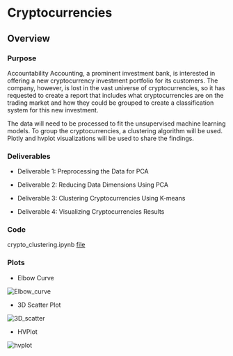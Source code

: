 # Cryptocurrencies

## Overview

### Purpose

Accountability Accounting, a prominent investment bank, is interested in offering a new cryptocurrency investment portfolio for its customers. The company, however, is lost in the vast universe of cryptocurrencies, so it has requested to create a report that includes what cryptocurrencies are on the trading market and how they could be grouped to create a classification system for this new investment.

The data will need to be processed to fit the unsupervised machine learning models.  To group the cryptocurrencies, a clustering algorithm will be used. Plotly and hvplot visualizations will be used to share the findings.

### Deliverables

- Deliverable 1: Preprocessing the Data for PCA

- Deliverable 2: Reducing Data Dimensions Using PCA

- Deliverable 3: Clustering Cryptocurrencies Using K-means

- Deliverable 4: Visualizing Cryptocurrencies Results

### Code

crypto_clustering.ipynb   [file](crypto_clustering.ipynb)

### Plots

- Elbow Curve

![Elbow_curve](https://user-images.githubusercontent.com/98564776/172197519-a1284f11-6b5d-4fad-b36c-e614639ef2d0.PNG)

- 3D Scatter Plot

![3D_scatter](https://user-images.githubusercontent.com/98564776/172197593-fecbcf2f-6736-41ab-9e65-826170ec6aea.PNG)

- HVPlot

![hvplot](https://user-images.githubusercontent.com/98564776/172197639-d049d568-f189-49f8-9da0-055f6f721826.PNG)

